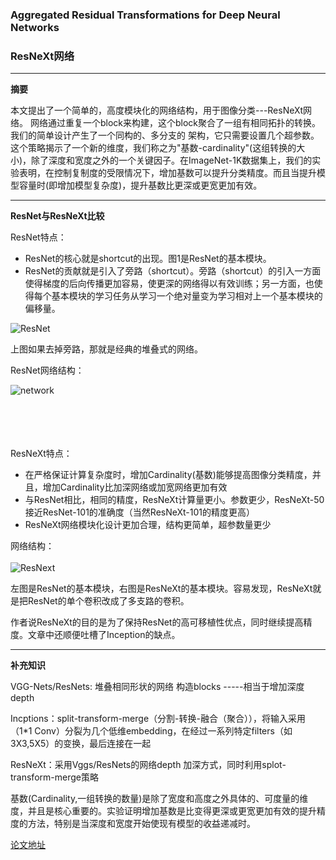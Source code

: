 ### Aggregated Residual Transformations for Deep Neural Networks

### ResNeXt网络

***
**摘要**

本文提出了一个简单的，高度模块化的网络结构，用于图像分类---ResNeXt网络。
网络通过重复一个block来构建，这个block聚合了一组有相同拓扑的转换。我们的简单设计产生了一个同构的、多分支的 架构，它只需要设置几个超参数。这个策略揭示了一个新的维度，我们称之为"基数-cardinality"(这组转换的大小)，除了深度和宽度之外的一个关键因子。在ImageNet-1K数据集上，我们的实验表明，在控制复制度的受限情况下，增加基数可以提升分类精度。而且当提升模型容量时(即增加模型复杂度)，提升基数比更深或更宽更加有效。

---
**ResNet与ResNeXt比较**

ResNet特点：
- ResNet的核心就是shortcut的出现。图1是ResNet的基本模块。
- ResNet的贡献就是引入了旁路（shortcut）。旁路（shortcut）的引入一方面使得梯度的后向传播更加容易，使更深的网络得以有效训练；另一方面，也使得每个基本模块的学习任务从学习一个绝对量变为学习相对上一个基本模块的偏移量。

![ResNet](img/ResNet.png)

上图如果去掉旁路，那就是经典的堆叠式的网络。

ResNet网络结构：

![network](img/Resnetwork.png)


<br><br><br><br>
ResNeXt特点：
- 在严格保证计算复杂度时，增加Cardinality(基数)能够提高图像分类精度，并且，增加Cardinality比加深网络或加宽网络更加有效
- 与ResNet相比，相同的精度，ResNeXt计算量更小。参数更少，ResNeXt-50 接近ResNet-101的准确度（当然ResNeXt-101的精度更高）
- ResNeXt网络模块化设计更加合理，结构更简单，超参数量更少

网络结构：<br><br>
![ResNext](img/ResNeXt.jpg)

左图是ResNet的基本模块，右图是ResNeXt的基本模块。容易发现，ResNeXt就是把ResNet的单个卷积改成了多支路的卷积。

作者说ResNeXt的目的是为了保持ResNet的高可移植性优点，同时继续提高精度。文章中还顺便吐槽了Inception的缺点。

***
**补充知识**

VGG-Nets/ResNets: 堆叠相同形状的网络 构造blocks    -----相当于增加深度depth

Incptions：split-transform-merge（分割-转换-融合（聚合）），将输入采用（1*1 Conv）分裂为几个低维embedding，在经过一系列特定filters（如3X3,5X5）的变换，最后连接在一起

ResNeXt：采用Vggs/ResNets的网络depth 加深方式，同时利用splot-transform-merge策略

基数(Cardinality,一组转换的数量)是除了宽度和高度之外具体的、可度量的维度，并且是核心重要的。实验证明增加基数是比变得更深或更宽更加有效的提升精度的方法，特别是当深度和宽度开始使现有模型的收益递减时。


[论文地址](https://arxiv.org/pdf/1611.05431.pdf)
